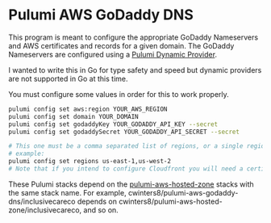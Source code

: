 # Pulumi AWS GoDaddy DNS

This program is meant to configure the appropriate GoDaddy Nameservers and AWS certificates and records for a given domain. The GoDaddy Nameservers are configured using a [Pulumi Dynamic Provider](https://www.pulumi.com/docs/intro/concepts/resources/#dynamicproviders).

I wanted to write this in Go for type safety and speed but dynamic providers are not supported in Go at this time.

You must configure some values in order for this to work properly.

```sh
pulumi config set aws:region YOUR_AWS_REGION
pulumi config set domain YOUR_DOMAIN
pulumi config set godaddyKey YOUR_GODADDY_API_KEY --secret
pulumi config set godaddySecret YOUR_GODADDY_API_SECRET --secret

# This one must be a comma separated list of regions, or a single region with no commas
# example:
pulumi config set regions us-east-1,us-west-2
# Note that if you intend to configure Cloudfront you will need a certificate in us-east-1 so that region is nearly always necessary
```

These Pulumi stacks depend on the [pulumi-aws-hosted-zone](https://github.com/cwinters8/pulumi-aws-hosted-zone) stacks with the same stack name. For example, cwinters8/pulumi-aws-godaddy-dns/inclusivecareco depends on cwinters8/pulumi-aws-hosted-zone/inclusivecareco, and so on.
